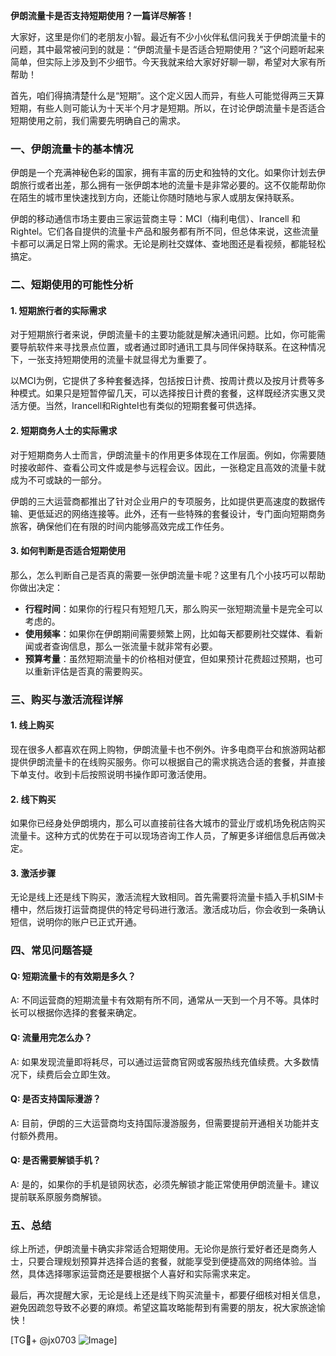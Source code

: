 **伊朗流量卡是否支持短期使用？一篇详尽解答！**

大家好，这里是你们的老朋友小智。最近有不少小伙伴私信问我关于伊朗流量卡的问题，其中最常被问到的就是：“伊朗流量卡是否适合短期使用？”这个问题听起来简单，但实际上涉及到不少细节。今天我就来给大家好好聊一聊，希望对大家有所帮助！

首先，咱们得搞清楚什么是“短期”。这个定义因人而异，有些人可能觉得两三天算短期，有些人则可能认为十天半个月才是短期。所以，在讨论伊朗流量卡是否适合短期使用之前，我们需要先明确自己的需求。

### 一、伊朗流量卡的基本情况

伊朗是一个充满神秘色彩的国家，拥有丰富的历史和独特的文化。如果你计划去伊朗旅行或者出差，那么拥有一张伊朗本地的流量卡是非常必要的。这不仅能帮助你在陌生的城市里快速找到方向，还能让你随时随地与家人或朋友保持联系。

伊朗的移动通信市场主要由三家运营商主导：MCI（梅利电信）、Irancell 和 Rightel。它们各自提供的流量卡产品和服务都有所不同，但总体来说，这些流量卡都可以满足日常上网的需求。无论是刷社交媒体、查地图还是看视频，都能轻松搞定。

### 二、短期使用的可能性分析

#### 1. **短期旅行者的实际需求**
对于短期旅行者来说，伊朗流量卡的主要功能就是解决通讯问题。比如，你可能需要导航软件来寻找景点位置，或者通过即时通讯工具与同伴保持联系。在这种情况下，一张支持短期使用的流量卡就显得尤为重要了。

以MCI为例，它提供了多种套餐选择，包括按日计费、按周计费以及按月计费等多种模式。如果只是短暂停留几天，可以选择按日计费的套餐，这样既经济实惠又灵活方便。当然，Irancell和Rightel也有类似的短期套餐可供选择。

#### 2. **短期商务人士的实际需求**
对于短期商务人士而言，伊朗流量卡的作用更多体现在工作层面。例如，你需要随时接收邮件、查看公司文件或是参与远程会议。因此，一张稳定且高效的流量卡就成为不可或缺的一部分。

伊朗的三大运营商都推出了针对企业用户的专项服务，比如提供更高速度的数据传输、更低延迟的网络连接等。此外，还有一些特殊的套餐设计，专门面向短期商务旅客，确保他们在有限的时间内能够高效完成工作任务。

#### 3. **如何判断是否适合短期使用**
那么，怎么判断自己是否真的需要一张伊朗流量卡呢？这里有几个小技巧可以帮助你做出决定：

- **行程时间**：如果你的行程只有短短几天，那么购买一张短期流量卡是完全可以考虑的。
- **使用频率**：如果你在伊朗期间需要频繁上网，比如每天都要刷社交媒体、看新闻或者查询信息，那么一张流量卡就非常有必要。
- **预算考量**：虽然短期流量卡的价格相对便宜，但如果预计花费超过预期，也可以重新评估是否真的需要购买。

### 三、购买与激活流程详解

#### 1. **线上购买**
现在很多人都喜欢在网上购物，伊朗流量卡也不例外。许多电商平台和旅游网站都提供伊朗流量卡的在线购买服务。你可以根据自己的需求挑选合适的套餐，并直接下单支付。收到卡后按照说明书操作即可激活使用。

#### 2. **线下购买**
如果你已经身处伊朗境内，那么可以直接前往各大城市的营业厅或机场免税店购买流量卡。这种方式的优势在于可以现场咨询工作人员，了解更多详细信息后再做决定。

#### 3. **激活步骤**
无论是线上还是线下购买，激活流程大致相同。首先需要将流量卡插入手机SIM卡槽中，然后拨打运营商提供的特定号码进行激活。激活成功后，你会收到一条确认短信，说明你的账户已正式开通。

### 四、常见问题答疑

#### Q: 短期流量卡的有效期是多久？
A: 不同运营商的短期流量卡有效期有所不同，通常从一天到一个月不等。具体时长可以根据你选择的套餐来确定。

#### Q: 流量用完怎么办？
A: 如果发现流量即将耗尽，可以通过运营商官网或客服热线充值续费。大多数情况下，续费后会立即生效。

#### Q: 是否支持国际漫游？
A: 目前，伊朗的三大运营商均支持国际漫游服务，但需要提前开通相关功能并支付额外费用。

#### Q: 是否需要解锁手机？
A: 是的，如果你的手机是锁网状态，必须先解锁才能正常使用伊朗流量卡。建议提前联系原服务商解锁。

### 五、总结

综上所述，伊朗流量卡确实非常适合短期使用。无论你是旅行爱好者还是商务人士，只要合理规划预算并选择合适的套餐，就能享受到便捷高效的网络体验。当然，具体选择哪家运营商还是要根据个人喜好和实际需求来定。

最后，再次提醒大家，无论是线上还是线下购买流量卡，都要仔细核对相关信息，避免因疏忽导致不必要的麻烦。希望这篇攻略能帮到有需要的朋友，祝大家旅途愉快！

[TG💪+ @jx0703 ![Image](https://github.com/user-attachments/assets/dbca1d08-cadb-493c-b0ec-ad6f7a83f270)]